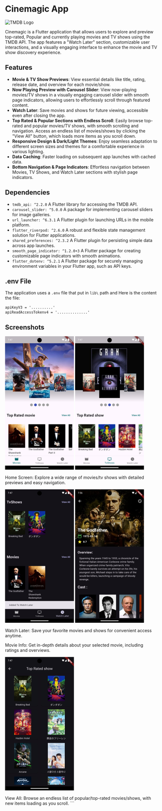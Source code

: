 # Cinemagic App

![TMDB Logo](https://www.themoviedb.org/assets/2/v4/logos/v2/blue_short-8e7b30f73a4020692ccca9c88bafe5dcb6f8a62a4c6bc55cd9ba82bb2cd95f6c.svg)

Cinemagic is a Flutter application that allows users to explore and preview top-rated, Popular and currently playing movies and TV shows using the TMDB API. The app features a "Watch Later" section, customizable user interactions, and a visually engaging interface to enhance the movie and TV show discovery experience.

## Features

- **Movie & TV Show Previews**: View essential details like title, rating, release date, and overview for each movie/show.
- **Now Playing Preview with Carousel Slider**: View now-playing movies/TV shows in a visually engaging carousel slider with smooth page indicators, allowing users to effortlessly scroll through featured content.
- **Watch Later**: Save movies and shows for future viewing, accessible even after closing the app.
- **Top Rated & Popular Sections with Endless Scroll**: Easily browse top-rated and popular movies/TV shows, with smooth scrolling and navigation. Access an endless list of movies/shows by clicking the "View All" button, which loads more items as you scroll down.
- **Responsive Design & Dark/Light Themes**: Enjoy seamless adaptation to different screen sizes and themes for a comfortable experience in various lighting.
- **Data Caching**: Faster loading on subsequent app launches with cached data.
- **Bottom Navigation & Page Indicators**: Effortless navigation between Movies, TV Shows, and Watch Later sections with stylish page indicators.

## Dependencies

- `tmdb_api: ^2.2.0` A Flutter library for accessing the TMDB API.
- `carousel_slider: ^5.0.0` A package for implementing carousel sliders for image galleries.
- `url_launcher: ^6.3.1` A Flutter plugin for launching URLs in the mobile platform.
- `flutter_riverpod: ^2.6.0` A robust and flexible state management solution for Flutter applications.
- `shared_preferences: ^2.3.2` A Flutter plugin for persisting simple data across app launches.
- `smooth_page_indicator: ^1.2.0+3` A Flutter package for creating customizable page indicators with smooth animations.
- `flutter_dotenv: ^5.2.1` A Flutter package for securely managing environment variables in your Flutter app, such as API keys.

## .env File

The application uses a `.env` file that put in `lib\` path
and Here is the content the file:

```
apiKeyV3 = '..........'
apiReadAccessTokenv4 = '..............'
```

## Screenshots

<p float="left">
  <img src="screenshots/MoviesHome_V1.png" width="45%" />
  <img src="screenshots/TvShowsHome_V1.png" width="45%" />
</p>

Home Screen: Explore a wide range of movies/tv shows with detailed previews and easy navigation.

<p float="left">
  <img src="screenshots/WatchLater_V1.png" width="45%" />
  <img src="screenshots/MovieInfo_V1.png" width="45%" />
</p>

Watch Later: Save your favorite movies and shows for convenient access anytime.

Movie Info: Get in-depth details about your selected movie, including ratings and overviews.

<p float="left">
  <img src="screenshots/ViewAll_V1.png" width="45%" />
</p>
View All: Browse an endless list of popular/top-rated movies/shows, with new items loading as you scroll.
```
